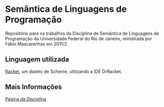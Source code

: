 Semântica de Linguagens de Programação
======================================

Repositório para os trabalhos da Disciplina de Semântica de Linguagens de Programação da Universidade Federal do Rio de Janeiro, ministrada por Fábio Mascarenhas em 2011/2.

Linguagem utilizada
-------------------

[Racket](http://racket-lang.org/), um dialeto de Scheme, utilizando a IDE DrRacket.

Mais Informações
----------------

[Página da Disciplina](http://www.dcc.ufrj.br/~fabiom/sem/)
